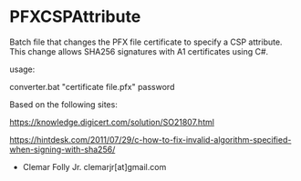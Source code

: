 # PFXCSPAttribute
Batch file that changes the PFX file certificate to specify a CSP attribute. This change allows SHA256 signatures with A1 certificates using C#.

usage:

converter.bat "certificate file.pfx" password


Based on the following sites:

https://knowledge.digicert.com/solution/SO21807.html

https://hintdesk.com/2011/07/29/c-how-to-fix-invalid-algorithm-specified-when-signing-with-sha256/


- Clemar Folly Jr.
clemarjr[at]gmail.com

